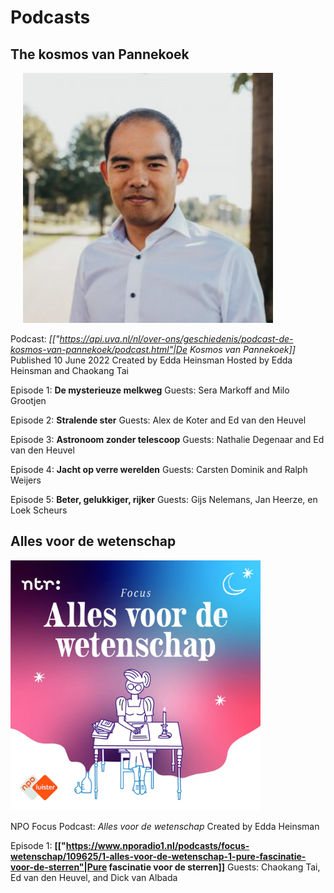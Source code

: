 # Podcasts
## The kosmos van Pannekoek

<img width="400" height="400" hspace="20" src="/images/chaokang-300x300.jpg" /><br clear="left">

Podcast: _[["https://api.uva.nl/nl/over-ons/geschiedenis/podcast-de-kosmos-van-pannekoek/podcast.html"|De Kosmos van Pannekoek]]_
Published 10 June 2022
Created by Edda Heinsman
Hosted by Edda Heinsman and Chaokang Tai

Episode 1: **De mysterieuze melkweg**
Guests: Sera Markoff and Milo Grootjen

Episode 2: **Stralende ster**
Guests: Alex de Koter and Ed van den Heuvel

Episode 3: **Astronoom zonder telescoop**
Guests: Nathalie Degenaar and Ed van den Heuvel

Episode 4: **Jacht op verre werelden**
Guests: Carsten Dominik and Ralph Weijers

Episode 5: **Beter, gelukkiger, rijker**
Guests: Gijs Nelemans, Jan Heerze, en Loek Scheurs 

## Alles voor de wetenschap

<img width="400" height="400" src="/images/alles_voor_de_wetenschap.jpg"><br clear="left">


NPO Focus Podcast: *Alles voor de wetenschap*
Created by Edda Heinsman

Episode 1: **[["https://www.nporadio1.nl/podcasts/focus-wetenschap/109625/1-alles-voor-de-wetenschap-1-pure-fascinatie-voor-de-sterren"|Pure fascinatie voor de sterren]]**
Guests: Chaokang Tai, Ed van den Heuvel, and Dick van Albada
